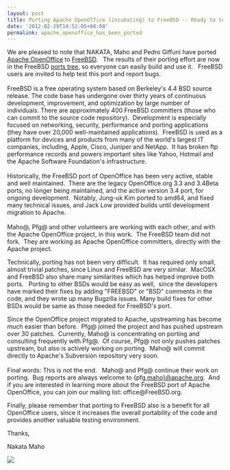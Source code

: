```yaml
---
layout: post
title: Porting Apache OpenOffice (incubating) to FreeBSD -- Ready to test!
date: '2012-02-29T14:52:05+00:00'
permalink: apache_openoffice_has_been_ported
---
```

<p>We are pleased to note that NAKATA, Maho and Pedro Giffuni have ported <a href="http://incubator.apache.org/openofficeorg/">Apache OpenOffice</a> to <a href="http://www.freebsd.org/">FreeBSD</a>.&nbsp;&nbsp; The results of their porting effort are now in the FreeBSD <a href="http://www.freebsd.org/cgi/cvsweb.cgi/ports/editors/openoffice-3-devel/">ports tree</a>, so everyone can easily build and use it.&nbsp;&nbsp; FreeBSD users are invited to help test this port and report bugs.<br /> <br /> FreeBSD is a free operating system based on Berkeley's 4.4 BSD source release. The code base has undergone over thirty years of continuous development, improvement, and optimization by large number of individuals. There are approximately 400 FreeBSD committers (those who can commit to the source code repository).&nbsp; Development is especially focused on networking, security, performance and porting applications (they have over 20,000 well-maintained applications).&nbsp; FreeBSD is used as a platform for devices and products from many of the world's largest IT companies, including, Apple, Cisco, Juniper and NetApp.&nbsp; It has broken ftp 
performance records and powers important sites like Yahoo, Hotmail and 
the Apache Software Foundation's infrastructure.<br /> <br />
Historically, the FreeBSD port of OpenOffice has been very active, stable and well maintained.&nbsp; There are the legacy OpenOffice.org 3.3 and 3.4Beta ports, no longer being maintained, and the active version 3.4 port, for ongoing development.&nbsp; Notably, Jung-uk Kim ported to amd64, and fixed many technical 
issues, and Jack Low provided builds until development 
migration to Apache.<br /> <br />
Maho@, Pfg@ and other volunteers are working with each other, and with the Apache OpenOffice project, in this work.&nbsp; The FreeBSD team did not fork.&nbsp; They are working as Apache OpenOffice committers, directly with the Apache project.&nbsp; <br /></p> 
  <p>Technically, porting has not been very difficult.&nbsp; It has required only small, almost trivial patches, since Linux and FreeBSD are 
very similar.&nbsp; MacOSX and FreeBSD also share many similarities which 
has helped improve both ports.&nbsp;&nbsp; Porting to other BSDs would be easy as well,&nbsp; 
since the developers have marked their fixes by adding &quot;FREEBSD&quot; or &quot;BSD&quot; comments in the code, and they wrote up many Bugzilla issues. Many build fixes for other BSDs would be 
same as those needed for FreeBSD's port.<br /></p> 
  <p>Since the OpenOffice project migrated to Apache, upstreaming has become much easier than before.&nbsp; Pfg@ joined the project and has pushed upstream over 30 patches.&nbsp; Currently, Maho@ is concentrating on porting and consulting frequently with Pfg@.&nbsp; Of course, Pfg@ not only pushes patches upstream, but also is actively working on porting.&nbsp; Maho@ will commit directly to Apache's Subversion repository very soon.&nbsp;&nbsp; <br /> <br /> Final words: This is not the end.&nbsp;&nbsp; Maho@ and Pfg@ continue their work on porting.&nbsp; Bug reports are always welcome to {pfg,<a href="mailto:maho%7D@apache.org">maho}@apache.org</a>.&nbsp; And if you are interested in learning more about the FreeBSD port of Apache OpenOffice, you can join our mailing list: office@FreeBSD.org. <br /></p> 
  <p>Finally, please remember that porting to FreeBSD also is a benefit for all OpenOffice users, since it increases the overall portability of the code and provides another valuable testing environment.</p> 
  <p>Thanks, </p> 
  <p>Nakata Maho </p> 
  <p> <img src="https://blogs.apache.org/OOo/mediaresource/bc1d3f35-8a7a-47c6-8b90-3788b71a7e5d" /></p>
